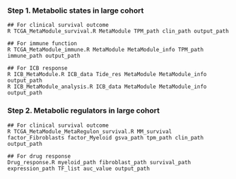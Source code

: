 ### Step 1. Metabolic states in large cohort
    ## For clinical survival outcome
    R TCGA_MetaModule_survival.R MetaModule TPM_path clin_path output_path

    ## For immune function
    R TCGA_MetaModule_immune.R MetaModule MetaModule_info TPM_path immune_path output_path

    ## For ICB response
    R ICB_MetaModule.R ICB_data Tide_res MetaModule MetaModule_info output_path
    R ICB_MetaModule_analysis.R ICB_data MetaModule MetaModule_info output_path


### Step 2. Metabolic regulators in large cohort
    ## For clinical survival outcome
    R TCGA_MetaModule_MetaRegulon_survival.R MM_survival factor_Fibroblasts factor_Myeloid gsva_path tpm_path clin_path output_path

    ## For drug response
    Drug_response.R myeloid_path fibroblast_path survival_path expression_path TF_list auc_value output_path



